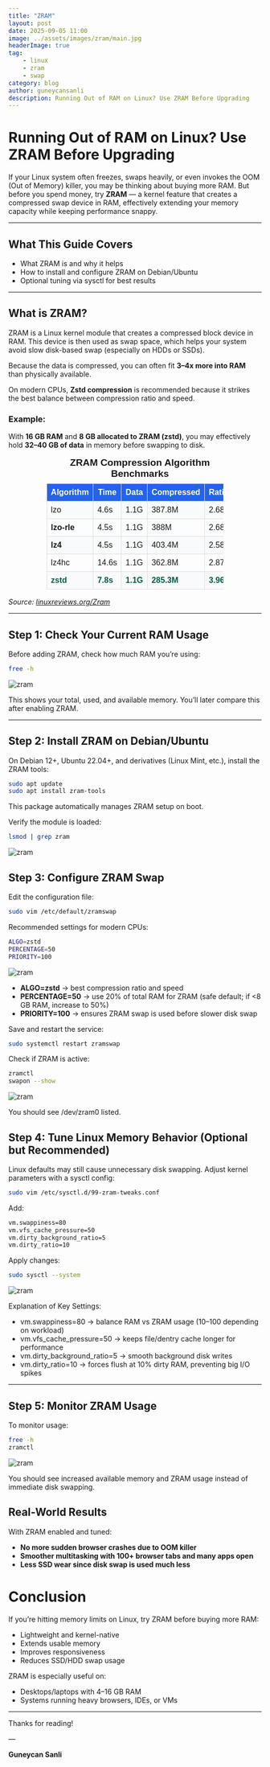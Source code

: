 ```yaml
---
title: "ZRAM"
layout: post
date: 2025-09-05 11:00
image: ../assets/images/zram/main.jpg
headerImage: true
tag:
    - linux
    - zram
    - swap
category: blog
author: guneycansanli
description: Running Out of RAM on Linux? Use ZRAM Before Upgrading
---
```


# Running Out of RAM on Linux? Use ZRAM Before Upgrading

If your Linux system often freezes, swaps heavily, or even invokes the OOM (Out of Memory) killer, you may be thinking about buying more RAM. But before you spend money, try **ZRAM** — a kernel feature that creates a compressed swap device in RAM, effectively extending your memory capacity while keeping performance snappy.

---

## What This Guide Covers
- What ZRAM is and why it helps  
- How to install and configure ZRAM on Debian/Ubuntu  
- Optional tuning via sysctl for best results  

---

## What is ZRAM?

ZRAM is a Linux kernel module that creates a compressed block device in RAM. This device is then used as swap space, which helps your system avoid slow disk-based swap (especially on HDDs or SSDs).

Because the data is compressed, you can often fit **3–4x more into RAM** than physically available.

On modern CPUs, **Zstd compression** is recommended because it strikes the best balance between compression ratio and speed.

### Example:
With **16 GB RAM** and **8 GB allocated to ZRAM (zstd)**, you may effectively hold **32–40 GB of data** in memory before swapping to disk.

<table style="border-collapse: collapse; width: 70%; margin: 1em auto; font-family: Arial, sans-serif;">
  <caption style="caption-side: top; font-size: 1.2em; font-weight: bold; margin-bottom: 8px;">
    ZRAM Compression Algorithm Benchmarks
  </caption>
  <thead>
    <tr style="background-color: #2563eb; color: #fff;">
      <th style="padding: 8px; border: 1px solid #ddd;">Algorithm</th>
      <th style="padding: 8px; border: 1px solid #ddd;">Time</th>
      <th style="padding: 8px; border: 1px solid #ddd;">Data</th>
      <th style="padding: 8px; border: 1px solid #ddd;">Compressed</th>
      <th style="padding: 8px; border: 1px solid #ddd;">Ratio</th>
    </tr>
  </thead>
  <tbody>
    <tr style="background-color: #f9fafb;">
      <td style="padding: 8px; border: 1px solid #ddd;">lzo</td>
      <td style="padding: 8px; border: 1px solid #ddd;">4.6s</td>
      <td style="padding: 8px; border: 1px solid #ddd;">1.1G</td>
      <td style="padding: 8px; border: 1px solid #ddd;">387.8M</td>
      <td style="padding: 8px; border: 1px solid #ddd;">2.68</td>
    </tr>
    <tr>
      <td style="padding: 8px; border: 1px solid #ddd;"><strong>lzo-rle</strong></td>
      <td style="padding: 8px; border: 1px solid #ddd;">4.5s</td>
      <td style="padding: 8px; border: 1px solid #ddd;">1.1G</td>
      <td style="padding: 8px; border: 1px solid #ddd;">388M</td>
      <td style="padding: 8px; border: 1px solid #ddd;">2.68</td>
    </tr>
    <tr style="background-color: #f9fafb;">
      <td style="padding: 8px; border: 1px solid #ddd;"><strong>lz4</strong></td>
      <td style="padding: 8px; border: 1px solid #ddd;">4.5s</td>
      <td style="padding: 8px; border: 1px solid #ddd;">1.1G</td>
      <td style="padding: 8px; border: 1px solid #ddd;">403.4M</td>
      <td style="padding: 8px; border: 1px solid #ddd;">2.58</td>
    </tr>
    <tr>
      <td style="padding: 8px; border: 1px solid #ddd;">lz4hc</td>
      <td style="padding: 8px; border: 1px solid #ddd;">14.6s</td>
      <td style="padding: 8px; border: 1px solid #ddd;">1.1G</td>
      <td style="padding: 8px; border: 1px solid #ddd;">362.8M</td>
      <td style="padding: 8px; border: 1px solid #ddd;">2.87</td>
    </tr>
    <tr style="background-color: #f9fafb; font-weight: bold; color: #065f46;">
      <td style="padding: 8px; border: 1px solid #ddd;">zstd</td>
      <td style="padding: 8px; border: 1px solid #ddd;">7.8s</td>
      <td style="padding: 8px; border: 1px solid #ddd;">1.1G</td>
      <td style="padding: 8px; border: 1px solid #ddd;">285.3M</td>
      <td style="padding: 8px; border: 1px solid #ddd;">3.96</td>
    </tr>
  </tbody>
</table>

*Source: [linuxreviews.org/Zram](https://linuxreviews.org/Zram)*

---

## Step 1: Check Your Current RAM Usage

Before adding ZRAM, check how much RAM you’re using:

```bash
free -h
```

![zram][1]

This shows your total, used, and available memory. You’ll later compare this after enabling ZRAM.

---

## Step 2: Install ZRAM on Debian/Ubuntu

On Debian 12+, Ubuntu 22.04+, and derivatives (Linux Mint, etc.), install the ZRAM tools:

```bash
sudo apt update
sudo apt install zram-tools
```

This package automatically manages ZRAM setup on boot.

Verify the module is loaded:

```bash
lsmod | grep zram
```

![zram][2]

## Step 3: Configure ZRAM Swap

Edit the configuration file:

```bash
sudo vim /etc/default/zramswap
```

Recommended settings for modern CPUs:

```bash
ALGO=zstd
PERCENTAGE=50
PRIORITY=100
```

![zram][3]

- **ALGO=zstd** → best compression ratio and speed
- **PERCENTAGE=50** → use 20% of total RAM for ZRAM (safe default; if <8 GB RAM, increase to 50%)
- **PRIORITY=100** → ensures ZRAM swap is used before slower disk swap

Save and restart the service:

```bash
sudo systemctl restart zramswap
```

Check if ZRAM is active:

```bash
zramctl
swapon --show
```

![zram][4]

You should see /dev/zram0 listed.


## Step 4: Tune Linux Memory Behavior (Optional but Recommended)

Linux defaults may still cause unnecessary disk swapping. Adjust kernel parameters with a sysctl config:

```bash
sudo vim /etc/sysctl.d/99-zram-tweaks.conf
```

Add:

```bash
vm.swappiness=80
vm.vfs_cache_pressure=50
vm.dirty_background_ratio=5
vm.dirty_ratio=10
```

Apply changes:

```bash
sudo sysctl --system
```

![zram][5]

Explanation of Key Settings:

- vm.swappiness=80 → balance RAM vs ZRAM usage (10–100 depending on workload)
- vm.vfs_cache_pressure=50 → keeps file/dentry cache longer for performance
- vm.dirty_background_ratio=5 → smooth background disk writes
- vm.dirty_ratio=10 → forces flush at 10% dirty RAM, preventing big I/O spikes

---

## Step 5: Monitor ZRAM Usage

To monitor usage:

```bash
free -h
zramctl
```

![zram][6]

You should see increased available memory and ZRAM usage instead of immediate disk swapping.

## Real-World Results

With ZRAM enabled and tuned:

- **No more sudden browser crashes due to OOM killer**
- **Smoother multitasking with 100+ browser tabs and many apps open**
- **Less SSD wear since disk swap is used much less**


# Conclusion

If you’re hitting memory limits on Linux, try ZRAM before buying more RAM:

- Lightweight and kernel-native
- Extends usable memory
- Improves responsiveness
- Reduces SSD/HDD swap usage

ZRAM is especially useful on:

- Desktops/laptops with 4–16 GB RAM
- Systems running heavy browsers, IDEs, or VMs

---

Thanks for reading!

—

**Guneycan Sanli**


[1]: ../assets/images/zram/zram-1.jpg
[2]: ../assets/images/zram/zram-2.jpg
[3]: ../assets/images/zram/zram-3.jpg
[4]: ../assets/images/zram/zram-4.jpg
[5]: ../assets/images/zram/zram-5.jpg
[6]: ../assets/images/zram/zram-6.jpg




